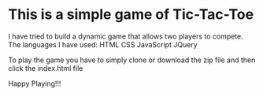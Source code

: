 # This is a simple game of Tic-Tac-Toe

I have tried to build a dynamic game that allows two players to compete.
The languages I have used:
HTML
CSS
JavaScript
JQuery

To play the game you have to simply clone or download the zip file and then click the index.html file

Happy Playing!!!

